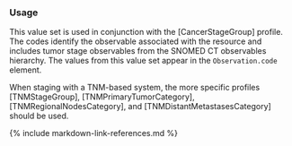 ### Usage

This value set is used in conjunction with the [CancerStageGroup] profile. The codes identify the observable associated with the resource and includes tumor stage observables from the SNOMED CT observables hierarchy. The values from this value set appear in the `Observation.code` element.

When staging with a TNM-based system, the more specific profiles [TNMStageGroup], [TNMPrimaryTumorCategory], [TNMRegionalNodesCategory], and [TNMDistantMetastasesCategory] should be used.

{% include markdown-link-references.md %}